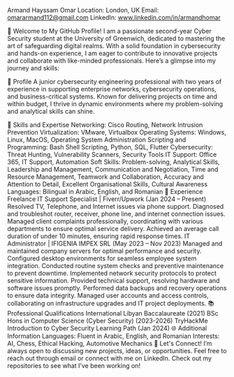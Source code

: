 Armand Hayssam Omar
Location: London, UK
Email: omararmand112@gmail.com
LinkedIn: www.linkedin.com/in/armandhomar

👋 Welcome to My GitHub Profile!
I am a passionate second-year Cyber Security student at the University of Greenwich, dedicated to mastering the art of safeguarding digital realms. With a solid foundation in cybersecurity and hands-on experience, I am eager to contribute to innovative projects and collaborate with like-minded professionals. Here’s a glimpse into my journey and skills:

🎯 Profile
A junior cybersecurity engineering professional with two years of experience in supporting enterprise networks, cybersecurity operations, and business-critical systems. Known for delivering projects on time and within budget, I thrive in dynamic environments where my problem-solving and analytical skills can shine.

🚀 Skills and Expertise
Networking: Cisco Routing, Network Intrusion Prevention
Virtualization: VMware, Virtualbox
Operating Systems: Windows, Linux, MacOS, Operating System Administration
Scripting and Programming: Bash Shell Scripting, Python, SQL, Flutter
Cybersecurity: Threat Hunting, Vulnerability Scanners, Security Tools
IT Support: Office 365, IT Support, Automation
Soft Skills: Problem-solving, Analytical Skills, Leadership and Management, Communication and Negotiation, Time and Resource Management, Teamwork and Collaboration, Accuracy and Attention to Detail, Excellent Organisational Skills, Cultural Awareness
Languages: Bilingual in Arabic, English, and Romanian
💼 Experience
Freelance IT Support Specialist | Fiverr/Upwork (Jan 2024 – Present)
Resolved TV, Telephone, and Internet issues via phone support.
Diagnosed and troubleshot router, receiver, phone line, and internet connection issues.
Managed client complaints professionally, coordinating with various departments to ensure optimal service delivery.
Achieved an average call duration of under 10 minutes, ensuring rapid response times.
IT Administrator | IFIGENIA IMPEX SRL (May 2023 – Nov 2023)
Managed and maintained company servers for optimal performance and security.
Configured desktop environments for seamless employee system integration.
Conducted routine system checks and preventive maintenance to prevent downtime.
Implemented network security protocols to protect sensitive information.
Provided technical support, resolving hardware and software issues promptly.
Performed data backups and recovery operations to ensure data integrity.
Managed user accounts and access controls, collaborating on infrastructure upgrades and IT project deployments.
📚 Professional Qualifications
International Libyan Baccalaureate (2021)
BSc Hons in Computer Science (Cyber Security) (2023-2026)
TryHackMe Introduction to Cyber Security Learning Path (Jan 2024)
🌐 Additional Information
Languages: Fluent in Arabic, English, and Romanian
Interests: AI, Chess, Ethical Hacking, Automotive Mechanics
📌 Let's Connect!
I’m always open to discussing new projects, ideas, or opportunities. Feel free to reach out through email or connect with me on LinkedIn. Check out my repositories to see what I’ve been working on!
